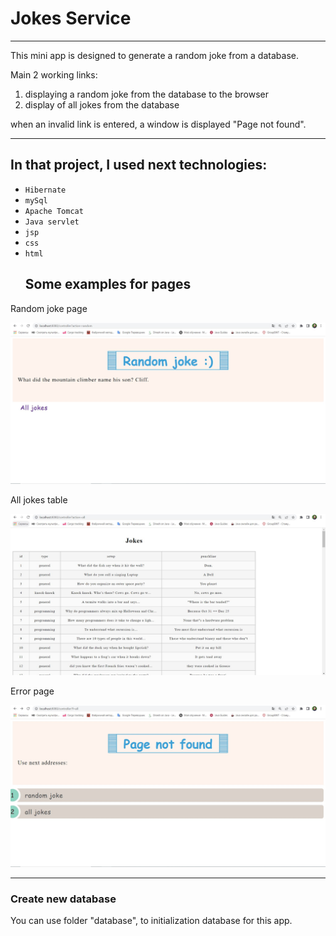 # Jokes Service
___
This mini app is designed to generate a random joke from a database.

Main 2 working links:
1. displaying a random joke from the database to the browser
2. display of all jokes from the database

when an invalid link is entered, a window is displayed "Page not found".
___
## In that project, I used next technologies:
+ `Hibernate`
+ `mySql`
+ `Apache Tomcat`
+ `Java servlet`
+ `jsp`
+ `css`
+ `html`
    ## Some examples for  pages
Random joke page

![random](https://github.com/Alexmansar/images/blob/main/jokes-service/random.JPG)

All jokes table

![all](https://github.com/Alexmansar/images/blob/main/jokes-service/all.JPG)

Error page

![error](https://github.com/Alexmansar/images/blob/main/jokes-service/error.JPG)

___
### Create new database
You can use folder "database", to initialization database for this app.
